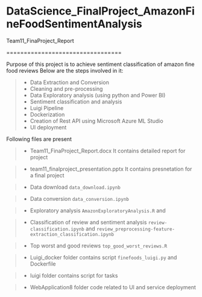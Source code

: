 # DataScience_FinalProject_AmazonFineFoodSentimentAnalysis


Team11_FinaProject_Report

=================================

Purpose of this project is to achieve sentiment classification of amazon fine food reviews
Below are the steps involved in it:
> - Data Extraction and Conversion
> - Cleaning and pre-processing
> - Data Exploratory analysis (using python and Power BI)
> - Sentiment classification and analysis
> - Luigi Pipeline
> - Dockerization
> - Creation of Rest API using Microsoft Azure ML Studio
> - UI deployment

Following files are present

> - Team11_FinaProject_Report.docx
>  It contains detailed report for project 

> - team11_finalproject_presentation.pptx
>   It contains presnetation for a final project

> - Data download
>   ```data_download.ipynb```

> - Data conversion
>   ```data_conversion.ipynb```

> - Exploratory analysis
>  ```AmazonExploratoryAnalysis.R``` and 

> - Classification of review and sentiment analysis
>   ```review-classification.ipynb``` and  ```review_preprocessing-feature-extraction_classification.ipynb```

> - Top worst and good reviews
>   ```top_good_worst_reviews.R```

> - Luigi_docker folder
>  contains script ```finefoods_luigi.py``` and Dockerfile 

> - luigi folder
>  contains script for tasks

> - WebApplication8 folder
>   code related to UI and service deployment 


